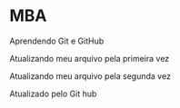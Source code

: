 # MBA
Aprendendo Git e GitHub

Atualizando meu arquivo pela primeira vez

Atualizando meu arquivo pela segunda vez

Atualizado pelo Git hub
